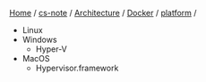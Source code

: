 [Home](https://mengxianbin.github.io) /
[cs-note](https://mengxianbin.github.io/cs-note/content) /
[Architecture](https://mengxianbin.github.io/cs-note/content/Architecture) /
[Docker](https://mengxianbin.github.io/cs-note/content/Architecture/Docker) /
[platform](https://mengxianbin.github.io/cs-note/content/Architecture/Docker/platform) /

* Linux
* Windows
    * Hyper-V
* MacOS
    * Hypervisor.framework